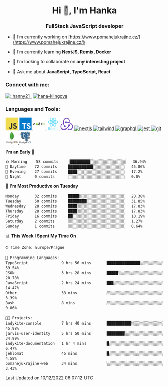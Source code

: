 <h1 align="center">Hi 👋, I'm Hanka</h1>
<h3 align="center">FullStack JavaScript developer</h3>

- 🔭 I’m currently working on [https://www.pomahejukrajine.cz/](https://www.pomahejukrajine.cz/)

- 🌱 I’m currently learning **NextJS, Remix, Docker**

- 👯 I’m looking to collaborate on **any interesting project**

- 💬 Ask me about **JavaScript, TypeScript, React**

<h3 align="left">Connect with me:</h3>
<p align="left">
<a href="https://twitter.com/_hanny21_" target="blank"><img align="center" src="https://raw.githubusercontent.com/rahuldkjain/github-profile-readme-generator/master/src/images/icons/Social/twitter.svg" alt="_hanny21_" height="30" width="40" /></a>
<a href="https://linkedin.com/in/hana-klingova" target="blank"><img align="center" src="https://raw.githubusercontent.com/rahuldkjain/github-profile-readme-generator/master/src/images/icons/Social/linked-in-alt.svg" alt="hana-klingova" height="30" width="40" /></a>
</p>

<h3 align="left">Languages and Tools:</h3>
<p align="left"> 
<a href="https://developer.mozilla.org/en-US/docs/Web/JavaScript" target="_blank" rel="noreferrer"> <img src="https://raw.githubusercontent.com/devicons/devicon/master/icons/javascript/javascript-original.svg" alt="javascript" width="40" height="40"/> </a> 
<a href="https://www.typescriptlang.org/" target="_blank" rel="noreferrer"> <img src="https://raw.githubusercontent.com/devicons/devicon/master/icons/typescript/typescript-original.svg" alt="typescript" width="40" height="40"/> </a> 
<a href="https://nodejsorg" target="_blank" rel="noreferrer"> <img src="https://raw.githubusercontent.com/devicons/devicon/master/icons/nodejs/nodejs-original-wordmark.svg" alt="nodejs" width="40" height="40"/> </a> 
<a href="https://reactjs.org/" target="_blank" rel="noreferrer"> <img src="https://raw.githubusercontent.com/devicons/devicon/master/icons/react/react-original-wordmark.svg" alt="react" width="40" height="40"/> </a> 
<a href="https://redux.js.org" target="_blank" rel="noreferrer"> <img src="https://raw.githubusercontent.com/devicons/devicon/master/icons/redux/redux-original.svg" alt="redux" width="40" height="40"/> </a> 
<a href="https://nextjs.org/" target="_blank" rel="noreferrer"> <img src="https://cdn.worldvectorlogo.com/logos/nextjs-2.svg" alt="nextjs" width="40" height="40"/> </a> 
<a href="https://tailwindcss.com/" target="_blank" rel="noreferrer"> <img src="https://www.vectorlogo.zone/logos/tailwindcss/tailwindcss-icon.svg" alt="tailwind" width="40" height="40"/> </a> 
<a href="https://graphql.org" target="_blank" rel="noreferrer"> <img src="https://www.vectorlogo.zone/logos/graphql/graphql-icon.svg" alt="graphql" width="40" height="40"/> </a> 
<a href="https://jestjs.io" target="_blank" rel="noreferrer"> <img src="https://www.vectorlogo.zone/logos/jestjsio/jestjsio-icon.svg" alt="jest" width="40" height="40"/> </a> 
<a href="https://git-scm.com/" target="_blank" rel="noreferrer"> <img src="https://www.vectorlogo.zone/logos/git-scm/git-scm-icon.svg" alt="git" width="40" height="40"/> </a> 
<a href="https://www.mongodb.com/" target="_blank" rel="noreferrer"> <img src="https://raw.githubusercontent.com/devicons/devicon/master/icons/mongodb/mongodb-original-wordmark.svg" alt="mongodb" width="40" height="40"/> </a>  
<a href="https://www.postgresql.org" target="_blank" rel="noreferrer"> <img src="https://raw.githubusercontent.com/devicons/devicon/master/icons/postgresql/postgresql-original-wordmark.svg" alt="postgresql" width="40" height="40"/> </a> 
</p>

<!--START_SECTION:waka-->
**I'm an Early 🐤** 

```text
🌞 Morning    58 commits     █████████░░░░░░░░░░░░░░░░   36.94% 
🌆 Daytime    72 commits     ███████████░░░░░░░░░░░░░░   45.86% 
🌃 Evening    27 commits     ████░░░░░░░░░░░░░░░░░░░░░   17.2% 
🌙 Night      0 commits      ░░░░░░░░░░░░░░░░░░░░░░░░░   0.0%

```
📅 **I'm Most Productive on Tuesday** 

```text
Monday       32 commits     █████░░░░░░░░░░░░░░░░░░░░   20.38% 
Tuesday      50 commits     ████████░░░░░░░░░░░░░░░░░   31.85% 
Wednesday    28 commits     ████░░░░░░░░░░░░░░░░░░░░░   17.83% 
Thursday     28 commits     ████░░░░░░░░░░░░░░░░░░░░░   17.83% 
Friday       16 commits     ██░░░░░░░░░░░░░░░░░░░░░░░   10.19% 
Saturday     2 commits      ░░░░░░░░░░░░░░░░░░░░░░░░░   1.27% 
Sunday       1 commits      ░░░░░░░░░░░░░░░░░░░░░░░░░   0.64%

```


📊 **This Week I Spent My Time On** 

```text
⌚︎ Time Zone: Europe/Prague

💬 Programming Languages: 
TypeScript               9 hrs 56 mins       ███████████████░░░░░░░░░░   59.54% 
JSON                     3 hrs 28 mins       █████░░░░░░░░░░░░░░░░░░░░   20.78% 
JavaScript               2 hrs 24 mins       ███░░░░░░░░░░░░░░░░░░░░░░   14.47% 
Other                    33 mins             ░░░░░░░░░░░░░░░░░░░░░░░░░   3.39% 
Bash                     8 mins              ░░░░░░░░░░░░░░░░░░░░░░░░░   0.86%

🐱‍💻 Projects: 
indykite-console         7 hrs 40 mins       ███████████░░░░░░░░░░░░░░   45.98% 
jarvis-user-identity     5 hrs 50 mins       ████████░░░░░░░░░░░░░░░░░   34.99% 
indykite-documentation   1 hr 4 mins         █░░░░░░░░░░░░░░░░░░░░░░░░   6.47% 
jehlomat                 45 mins             █░░░░░░░░░░░░░░░░░░░░░░░░   4.58% 
pomahejukrajine-web      34 mins             ░░░░░░░░░░░░░░░░░░░░░░░░░   3.43%

```


 Last Updated on 10/12/2022 06:07:12 UTC
<!--END_SECTION:waka-->
